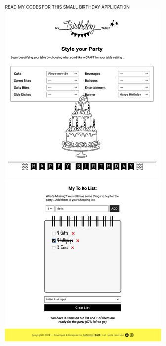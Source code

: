 READ MY CODES FOR THIS SMALL BIRTHDAY APPLICATION
![Birthday Set Table](./public/assets/readme-img/readme-bday-table.jpg)
![Birthday todo list](./public/assets/readme-img/readme-todo-list.jpg)
